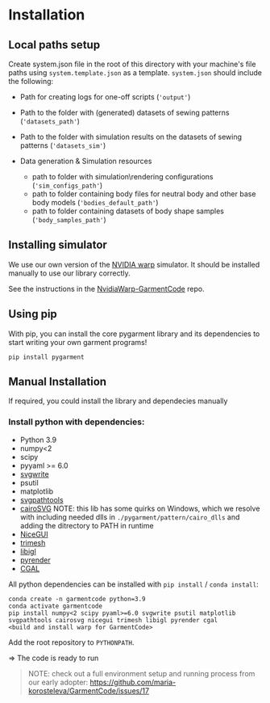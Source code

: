 # Installation

## Local paths setup 

Create system.json file in the root of this directory with your machine's file paths using `system.template.json` as a template. 
`system.json` should include the following: 
* Path for creating logs for one-off scripts (`'output'`)
* Path to the folder with (generated) datasets of sewing patterns (`'datasets_path'`)
* Path to the folder with simulation results on the datasets of sewing patterns (`'datasets_sim'`)

* Data generation & Simulation resources  
    * path to folder with simulation\rendering configurations (`'sim_configs_path'`)
    * path to folder containing body files for neutral body and other base body models (`'bodies_default_path'`)
    * path to folder containing datasets of body shape samples (`'body_samples_path'`)
    

## Installing simulator

We use our own version of the [NVIDIA warp](https://github.com/maria-korosteleva/NvidiaWarp-GarmentCode) simulator. It should be installed manually to use our library correctly.

See the instructions in the [NvidiaWarp-GarmentCode](https://github.com/maria-korosteleva/NvidiaWarp-GarmentCode) repo. 

## Using pip

With pip, you can install the core pygarment library and its dependencies to start writing your own garment programs!

```
pip install pygarment
```

## Manual Installation

If required, you could install the library and dependecies manually

### Install python with dependencies:

* Python 3.9
* numpy<2
* scipy
* pyyaml >= 6.0
* [svgwrite](https://pypi.org/project/svgwrite/)
* psutil
* matplotlib
* [svgpathtools](https://github.com/mathandy/svgpathtools)
* [cairoSVG](https://cairosvg.org/)
    NOTE: this lib has some quirks on Windows, which we resolve with including needed dlls in `./pygarment/pattern/cairo_dlls` and adding the ditrectory to PATH in runtime
* [NiceGUI](https://nicegui.io/#installation)
* [trimesh](https://trimesh.org/)
* [libigl](https://libigl.github.io/libigl-python-bindings/)
* [pyrender](https://pyrender.readthedocs.io/en/latest/index.html)
* [CGAL](https://pypi.org/project/cgal/)

All python dependencies can be installed with `pip install` / `conda install`:

```
conda create -n garmentcode python=3.9
conda activate garmentcode
pip install numpy<2 scipy pyaml>=6.0 svgwrite psutil matplotlib svgpathtools cairosvg nicegui trimesh libigl pyrender cgal
<build and install warp for GarmentCode>
```

Add the root repository to `PYTHONPATH`.

=> The code is ready to run

> NOTE: check out a full environment setup and running process from our early adopter: https://github.com/maria-korosteleva/GarmentCode/issues/17